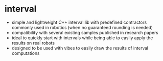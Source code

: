 interval
========
- simple and lightweight C++ interval lib with predefined contractors commonly used in robotics (when no guaranteed rounding is needed) 
- compatibility with several existing samples published in research papers
- ideal to quickly start with intervals while being able to easily apply the results on real robots 
- designed to be used with vibes to easily draw the results of interval computations
